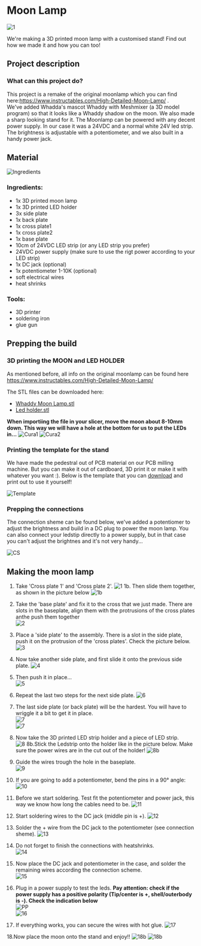 # Moon Lamp
![1](https://github.com/WhaddaMakers/MoonLight/blob/main/pictures/IMG_7904.jpg)


We're making a 3D printed moon lamp with a customised stand! Find out how we made it and how you can too!

## Project description

### What can this project do?
This project is a remake of the original moonlamp which you can find here:https://www.instructables.com/High-Detailed-Moon-Lamp/ .  
We've added Whadda's mascot Whaddy with Meshmixer (a 3D model program) so that it looks like a Whaddy shadow on the moon. We also made a sharp looking stand for it.
The Moonlamp can be powered with any decent power supply. In our case it was a 24VDC and a normal white 24V led strip.
The brightness is adjustable with a potentiometer, and we also built in a handy power jack.

## Material

![Ingredients](https://github.com/WhaddaMakers/MoonLight/blob/main/pictures/Ingredients.jpg)

### Ingredients:

* 1x 3D printed moon lamp
* 1x 3D printed LED holder
* 3x side plate
* 1x back plate
* 1x cross plate1
* 1x cross plate2
* 1x base plate
* 10cm of 24VDC LED strip (or any LED strip you prefer) 
* 24VDC power supply (make sure to use the rigt power according to your LED strip)
* 1x DC jack (optional)
* 1x potentiometer 1-10K (optional)
* soft electrical wires
* heat shrinks

### Tools:

* 3D printer
* soldering iron
* glue gun

## Prepping the build

### 3D printing the MOON and LED HOLDER
As mentioned before, all info on the original moonlamp can be found here https://www.instructables.com/High-Detailed-Moon-Lamp/ 

The STL files can be downloaded here:
- [Whaddy Moon Lamp.stl](https://vellemannv-my.sharepoint.com/:u:/g/personal/nl_velleman_eu/EXgCJCqtD_RAr7959jyvImQBmb11U-QMWAOz8YXYz5xswQ?e=Y641Qv)
- [Led holder.stl](https://github.com/WhaddaMakers/MoonLight/blob/main/LEDholder.stl)


**When importiing the file in your slicer, move the moon about 8-10mm down. This way we will have a hole at the bottom for us to put the LEDs in...**
![Cura1](https://github.com/WhaddaMakers/MoonLight/blob/main/pictures/Cura1.PNG)
![Cura2](https://github.com/WhaddaMakers/MoonLight/blob/main/pictures/Cura2.PNG)

### Printing the template for the stand

We have made the pedestral out of PCB material on our PCB milling machine. But you can make it out of cardboard, 3D print it or make it with whatever you want :).
Below is the template that you can [download](https://github.com/WhaddaMakers/MoonLight/blob/main/Template.pdf) and print out to use it yourself!

![Template](https://github.com/WhaddaMakers/MoonLight/blob/main/pictures/Template.JPG)

### Prepping the connections

The connection sheme can be found below, we've added a potentiomer to adjust the brightness and build in a DC plug to power the moon lamp.
You can also connect your ledstip directly to a power supply, but in that case you can't adjust the brightnes and it's not very handy...

![CS](https://github.com/WhaddaMakers/MoonLight/blob/main/pictures/CS.jpg)

## Making the moon lamp

1. Take 'Cross plate 1' and 'Cross plate 2'.
  ![1](https://github.com/WhaddaMakers/MoonLight/blob/main/pictures/1.jpg)
1b. Then slide them together, as shown in the picture below
![1b](https://github.com/WhaddaMakers/MoonLight/blob/main/pictures/1b.jpg)

2. Take the 'base plate' and fix it to the cross that we just made. There are slots in the baseplate, align them with the protrusions of the cross plates anthe push them together  
![2](https://github.com/WhaddaMakers/MoonLight/blob/main/pictures/2.jpg)

3. Place a 'side plate' to the assembly. There is a slot in the side plate, push it on the protrusion of the 'cross plates'. Check the picture below. 
![3](https://github.com/WhaddaMakers/MoonLight/blob/main/pictures/3.jpg)

4. Now take another side plate, and first slide it onto the previous side plate.
![4](https://github.com/WhaddaMakers/MoonLight/blob/main/pictures/4.jpg)

5. Then push it in place...  
![5](https://github.com/WhaddaMakers/MoonLight/blob/main/pictures/5.jpg)

6. Repeat the last two steps for the next side plate.
![6](https://github.com/WhaddaMakers/MoonLight/blob/main/pictures/6.jpg)

7. The last side plate (or back plate) will be the hardest. You will have to wriggle it a bit to get it in place.  
![7](https://github.com/WhaddaMakers/MoonLight/blob/main/pictures/7.jpg)  
![7](https://github.com/WhaddaMakers/MoonLight/blob/main/pictures/7b.jpg)

8. Now take the 3D printed LED strip holder and a piece of LED strip.   
![8](https://github.com/WhaddaMakers/MoonLight/blob/main/pictures/8.jpg) 
8b.Stick the Ledstrip onto the holder like in the picture below. Make sure the power wires are in the cut out of the holder!
![8b](https://github.com/WhaddaMakers/MoonLight/blob/main/pictures/8b.jpg)

9. Guide the wires trough the hole in the baseplate.  
![9](https://github.com/WhaddaMakers/MoonLight/blob/main/pictures/9.jpg)

10. If you are going to add a potentiometer, bend the pins in a 90° angle:  
![10](https://github.com/WhaddaMakers/MoonLight/blob/main/pictures/10.jpg)

11. Before we start soldering. Test fit the potentiometer and power jack, this way we know how long the cables need to be.
![11](https://github.com/WhaddaMakers/MoonLight/blob/main/pictures/11.jpg)

12. Start soldering wires to the DC jack (middle pin is +).
![12](https://github.com/WhaddaMakers/MoonLight/blob/main/pictures/12.jpg)

13. Solder the + wire from the DC jack to the potentiometer (see connection sheme). 
![13](https://github.com/WhaddaMakers/MoonLight/blob/main/pictures/13.jpg)

14. Do not forget to finish the connections with heatshrinks.  
![14](https://github.com/WhaddaMakers/MoonLight/blob/main/pictures/14.jpg)

15. Now place the DC jack and potentiometer in the case, and solder the remaining wires according the connection scheme.  
![15](https://github.com/WhaddaMakers/MoonLight/blob/main/pictures/15.jpg)

16. Plug in a power supply to test the leds. **Pay attention: check if the power supply has a positive polarity (Tip/center is +, shell/outerbody is -). Check the indication below**  
![PP](https://github.com/WhaddaMakers/MoonLight/blob/main/pictures/PP.png)  
![16](https://github.com/WhaddaMakers/MoonLight/blob/main/pictures/16.jpg)

17. If everything works, you can secure the wires with hot glue.
![17](https://github.com/WhaddaMakers/MoonLight/blob/main/pictures/17.jpg)

18.Now place the moon onto the stand and enjoy!!  ![18b](https://github.com/WhaddaMakers/MoonLight/blob/main/pictures/18b.jpg)
![18b](https://github.com/WhaddaMakers/MoonLight/blob/main/pictures/IMG_7899.jpg)

